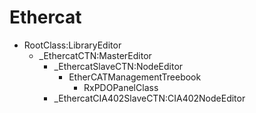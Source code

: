 # Ethercat
 
+ RootClass:LibraryEditor
  +   _EthercatCTN:MasterEditor
      +   _EthercatSlaveCTN:NodeEditor
            + EtherCATManagementTreebook
                + RxPDOPanelClass
      +   _EthercatCIA402SlaveCTN:CIA402NodeEditor
